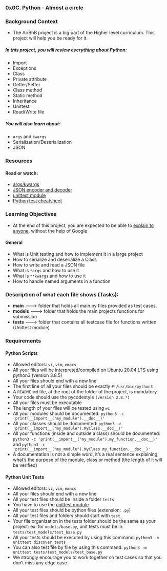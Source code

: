 ### 0x0C. Python - Almost a circle

### Background Context
- The AirBnB project is a big part of the Higher level curriculum. This project will help you be ready for it.

##### In this project, you will review everything about Python:

- Import
- Exceptions
- Class
- Private attribute
- Getter/Setter
- Class method
- Static method
- Inheritance
- Unittest
- Read/Write file

##### You will also learn about:

- <code>args</code> and <code>kwargs</code>
- Serialization/Deserialization
- JSON

### Resources
#### Read or watch:

- [args/kwargs](https://yasoob.me/2013/08/04/args-and-kwargs-in-python-explained/)
- [JSON encoder and decoder](https://docs.python.org/3/library/json.html)
- [unittest module](https://docs.python.org/3.4/library/unittest.html#module-unittest)
- [Python test cheatsheet](https://www.pythonsheets.com/notes/python-tests.html)

### Learning Objectives

- At the end of this project, you are expected to be able to [explain to anyone](https://fs.blog/feynman-learning-technique/), without the help of Google

#### General
- What is Unit testing and how to implement it in a large project
- How to serialize and deserialize a Class
- How to write and read a JSON file
- What is <code>*args</code> and how to use it
- What is <code>**kwargs</code> and how to use it
- How to handle named arguments in a function

### Description of what each file shows (Tasks):
- **main**	---> folder that holds all main.py files provided as test cases.
- **models**	---> folder that holds the main projects functions for submission
- **tests**	---> folder that contains all testcase file for functions written (Unittest module)

### Requirements
#### Python Scripts
- Allowed editors: `vi`, `vim`, `emacs`
- All your files will be interpreted/compiled on Ubuntu 20.04 LTS using python3 (version 3.8.5)
- All your files should end with a new line
- The first line of all your files should be exactly `#!/usr/bin/python3`
- A `README.md` file, at the root of the folder of the project, is mandatory
- Your code should use the pycodestyle `(version 2.8.*)`
- All your files must be executable
- The length of your files will be tested using `wc`
- All your modules should be documented: `python3 -c 'print(__import__("my_module").__doc__)'`
- All your classes should be documented: `python3 -c 'print(__import__("my_module").MyClass.__doc__)'`
- All your functions (inside and outside a class) should be documented: `python3 -c 'print(__import__("my_module").my_function.__doc__)' `and `python3 -c 'print(__import__("my_module").MyClass.my_function.__doc__)'`
- A documentation is not a simple word, it’s a real sentence explaining what’s the purpose of the module, class or method (the length of it will be verified)

#### Python Unit Tests
- Allowed editors: `vi`, `vim`, `emacs`
- All your files should end with a new line
- All your test files should be inside a folder `tests`
- You have to use the [unittest module](https://docs.python.org/3.4/library/unittest.html#module-unittest)
- All your test files should be python files (extension: `.py`)
- All your test files and folders should start with `test_`
- Your file organization in the tests folder should be the same as your project: ex: for `models/base.py`, unit tests must be in: `tests/test_models/test_base.py`
- All your tests should be executed by using this command: `python3 -m unittest discover tests`
- You can also test file by file by using this command: `python3 -m unittest tests/test_models/test_base.py`
- We strongly encourage you to work together on test cases so that you don’t miss any edge case


